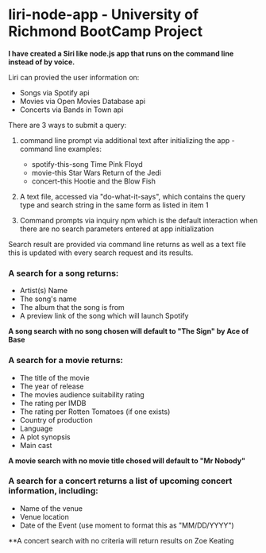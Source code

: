 # liri-node-app - University of Richmond BootCamp Project

**I have created a Siri like node.js app that runs on the command line instead of by voice.**

Liri can provied the user information on:
- Songs via Spotify api
- Movies via Open Movies Database api
- Concerts via Bands in Town api

There are 3 ways to submit a query: 

1. command line prompt via additional text after initializing the app
  -command line examples: 
    - spotify-this-song Time Pink Floyd
    - movie-this Star Wars Return of the Jedi
    - concert-this Hootie and the Blow Fish

1. A text file, accessed via "do-what-it-says", which contains the query type and search string in the same form as listed in item 1

1. Command prompts via inquiry npm which is the default interaction when there are no search parameters entered at app initialization

Search result are provided via command line returns as well as a text file this is updated with every search request and its results. 

### A search for a song returns:
  - Artist(s) Name
  - The song's name
  - The album that the song is from
  - A preview link of the song which will launch Spotify
  
**A song search with no song chosen will default to "The Sign" by Ace of Base**
  
### A search for a movie returns: 
   - The title of the movie
   - The year of release
   - The movies audience suitability rating
   - The rating per IMDB
   - The rating per Rotten Tomatoes (if one exists)
   - Country of production
   - Language
   - A plot synopsis
   - Main cast
   
**A movie search with no movie title chosed will default to "Mr Nobody"**
   
### A search for a concert returns a list of upcoming concert information, including: 
  - Name of the venue
  - Venue location
  - Date of the Event (use moment to format this as "MM/DD/YYYY")
  
  **A concert search with no criteria will return results on Zoe Keating






